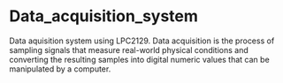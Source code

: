 # Data_acquisition_system
Data aquisition system using LPC2129.
Data acquisition is the process of sampling signals that measure real-world physical conditions and converting the resulting samples into digital numeric values that can be manipulated by a computer.
